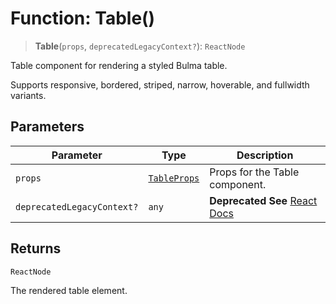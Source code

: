 # Function: Table()

> **Table**(`props`, `deprecatedLegacyContext?`): `ReactNode`

Table component for rendering a styled Bulma table.

Supports responsive, bordered, striped, narrow, hoverable, and fullwidth variants.

## Parameters

| Parameter | Type | Description |
| ------ | ------ | ------ |
| `props` | [`TableProps`](../interfaces/TableProps.md) | Props for the Table component. |
| `deprecatedLegacyContext?` | `any` | **Deprecated** **See** [React Docs](https://legacy.reactjs.org/docs/legacy-context.html#referencing-context-in-lifecycle-methods) |

## Returns

`ReactNode`

The rendered table element.
